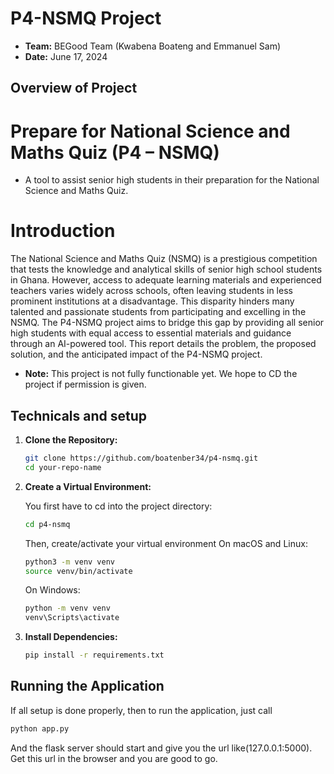 # P4-NSMQ Project
- **Team:** BEGood Team (Kwabena Boateng and Emmanuel Sam)
- **Date:** June 17, 2024

## Overview of Project
# Prepare for National Science and Maths Quiz (P4 – NSMQ)
- A tool to assist senior high students in their preparation for the National Science and Maths Quiz.
  
# Introduction
The National Science and Maths Quiz (NSMQ) is a prestigious competition that tests the knowledge and analytical skills of senior high school students in Ghana. However, access to adequate learning materials and experienced teachers varies widely across schools, often leaving students in less prominent institutions at a disadvantage. This disparity hinders many talented and passionate students from participating and excelling in the NSMQ.
The P4-NSMQ project aims to bridge this gap by providing all senior high students with equal access to essential materials and guidance through an AI-powered tool. This report details the problem, the proposed solution, and the anticipated impact of the P4-NSMQ project.

- **Note:** This project is not fully functionable yet. We hope to CD the project if permission is given.
  
## Technicals and setup
1. **Clone the Repository:**

    ```bash
    git clone https://github.com/boatenber34/p4-nsmq.git
    cd your-repo-name
    ```

2. **Create a Virtual Environment:**

    You first have to cd into the project directory: 
    ```bash
    cd p4-nsmq
    ```
    Then, create/activate your virtual environment
    On macOS and Linux:
    ```bash
    python3 -m venv venv
    source venv/bin/activate
    ```

    On Windows:
    ```bash
    python -m venv venv
    venv\Scripts\activate
    ```

3. **Install Dependencies:**

    ```bash
    pip install -r requirements.txt
    ```

## Running the Application
  If all setup is done properly, then to run the application, just call 
  ```bash
  python app.py
  ```
  And the flask server should start and give you the url like(127.0.0.1:5000). 
  Get this url in the browser and you are good to go.
